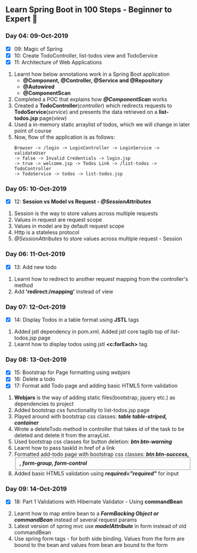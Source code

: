 ## Learn Spring Boot in 100 Steps - Beginner to Expert :rocket:

### Day 04: 09-Oct-2019
 
- [x] 09: Magic of Spring
- [x] 10: Create TodoController, list-todos view and TodoService
- [x] 11: Architecture of Web Applications
1. Learnt how below annotations work in a Spring Boot application
    - **@Component, @Controller, @Service and @Repository**
    - **@Autowired**
    - **@ComponentScan**
2. Completed a POC that explains how _**@ComponentScan**_ works
3. Created a **TodoController**(_controller_) which redirects requests to **TodoService**(_service_)
   and presents the data retrieved on a **list-todos.jsp** page(_view_)
4. Used a in-memory static arraylist of todos, which we will change in later point of course
5. Now, flow of the application is as follows:
    ```
    Browser -> /login -> LoginController -> LoginService -> validateUser
    -> false -> Invalid Credentials -> login.jsp
    -> true -> welcome.jsp -> Todos Link -> /list-todos -> TodoController
    -> TodoService -> todos -> list-todos.jsp
   ```

### Day 05: 10-Oct-2019
- [x] 12: **Session vs Model vs Request - _@SessionAttributes_**
1. Session is the way to store values across multiple requests
2. Values in request are request scope
3. Values in model are by default request scope
4. Http is a stateless protocol
5. _@SessionAttributes_ to store values across multiple request - Session

### Day 06: 11-Oct-2019
- [x] 13: Add new todo
1. Learnt how to redirect to another request mapping from the controller's method
2. Add **'redirect:/mapping'** instead of view

### Day 07: 12-Oct-2019
- [x] 14: Display Todos in a table format using **JSTL** tags
1. Added jstl dependency in pom.xml. Added jstl core taglib top of list-todos.jsp page
2. Learnt how to display todos using jstl **<c:forEach>** tag.

### Day 08: 13-Oct-2019
- [x] 15: Bootstrap for Page formatting using _webjars_
- [x] 16: Delete a todo
- [x] 17: Format add Todo page and adding basic HTML5 form validation
1. **Webjars** is the way of adding static files(bootstrap, jquery etc.) as dependencies to project
2. Added bootstrap css functionality to list-todos.jsp page
3. Played around with bootstrap css classes: _**table table-striped, container**_
4. Wrote a deleteTodo method in controller that takes id of the task to be deleted and delete
   it from the arrayList.
5. Used bootstrap css classes for button deletion: _**btn btn-warning**_
6. Learnt how to pass taskId in href of a link
7. Formatted add-todo page with bootstrap css classes: _**btn btn-success, <fieldset>, form-group, form-control**_
8. Added basic HTML5 validation using _**required="required"**_ for input

### Day 09: 14-Oct-2019
- [x] 18: Part 1 Validations with Hibernate Validator - Using **commandBean**
2. Learnt how to map entire bean to a _**FormBacking Object or commandBean**_ instead of several request params
3. Latest version of spring mvc use _**modelAttribute**_ in form instead of old commandBean
4. Use spring form tags - for both side binding. Values from the form are bound to the bean and
   values from bean are bound to the form
